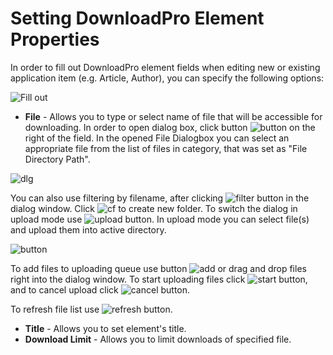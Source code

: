 # Setting DownloadPro Element Properties

In order to fill out DownloadPro element fields when editing new or existing application item (e.g. Article, Author), you can specify the following options:

![Fill out](/images/fillout.png)

* **File** - Allows you to type or select name of file that will be accessible for downloading. In order to open dialog box, click button ![button](/images/dlgbox-1.png) on the right of the field.
In the opened File Dialogbox you can select an appropriate file from the list of files in category, that was set as "File Directory Path".

![dlg](/images/dlgbox-2.png)

You can also use filtering by filename, after clicking
![filter](/images/filter.png) button in the dialog window. Click ![cf](/images/create_folder.png) to create new folder. To switch the dialog in upload mode use ![upload](/images/upload.png) button. In upload mode you can
select file(s) and upload them into active directory.

![button](/images/dlgbox-3.png)

To add files to uploading queue use button ![add](/images/add.png) or drag and drop files right into the dialog window.
To start uploading files click ![start](/images/start.png) button, and to cancel upload click ![cancel](/images/cancel.png) button.

To refresh file list use ![refresh](/images/refresh.png) button.

* **Title** - Allows you to set element's title.
* **Download Limit** - Allows you to limit downloads of specified file.
